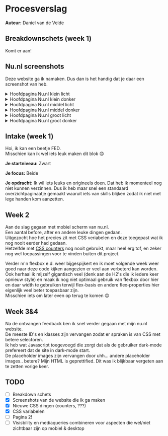 # Procesverslag

**Auteur:** Daniel van de Velde

## Breakdownschets (week 1)

Komt er aan!

## Nu.nl screenshots
Deze website ga ik namaken. Dus dan is het handig dat je daar een screenshot van heb.

<details>
<summary> Hoofdpagina Nu.nl klein licht </summary>

Screenshot 24 februari 2021 Nu.nl klein licht   
<kbd>
![alt text](https://raw.githubusercontent.com/DanielvandeVelde/FED/main/readme%20images/Nu.nl%20klein.jpg "Nu.nl klein licht")
</kbd>
</details>

<details>
<summary> Hoofdpagina Nu.nl klein donker </summary>

Screenshot 24 februari 2021 Nu.nl klein donker   
<kbd>
![alt text](https://raw.githubusercontent.com/DanielvandeVelde/FED/main/readme%20images/Nu.nl%20klein%20dark.jpg "Nu.nl klein donker")
</kbd>
</details>

<details>
<summary> Hoofdpagina Nu.nl middel licht </summary>

Screenshot 24 februari 2021 Nu.nl middel licht   
<kbd>
![alt text](https://raw.githubusercontent.com/DanielvandeVelde/FED/main/readme%20images/Nu.nl%20middel.jpg "Nu.nl middel licht")
</kbd>
</details>

<details>
<summary> Hoofdpagina Nu.nl middel donker </summary>

Screenshot 24 februari 2021 Nu.nl middel donker   
<kbd>
![alt text](https://raw.githubusercontent.com/DanielvandeVelde/FED/main/readme%20images/Nu.nl%20middel%20dark.jpg "Nu.nl middel donker")
</kbd>
</details>

<details>
<summary> Hoofdpagina Nu.nl groot licht </summary>

Screenshot 24 februari 2021 Nu.nl groot licht   
<kbd>
![alt text](https://raw.githubusercontent.com/DanielvandeVelde/FED/main/readme%20images/Nu.nl%20groot.jpg "Nu.nl groot licht")
</kbd>
</details>

<details>
<summary> Hoofdpagina Nu.nl groot donker </summary>

Screenshot 24 februari 2021 Nu.nl groot donker   
<kbd>
![alt text](https://raw.githubusercontent.com/DanielvandeVelde/FED/main/readme%20images/Nu.nl%20groot%20dark.jpg "Nu.nl groot donker")
</kbd>
</details>

## Intake (week 1)

Hoi, ik kan een beetje FED.  
Misschien kan ik wel iets leuk maken dit blok 😊

**Je startniveau:** Zwart

**Je focus:** Beide

**Je opdracht:** Ik wil iets leuks en origineels doen. Dat heb ik momenteel nog niet kunnen verzinnen. Dus ik heb maar snel een standaard overzichtpaginaatje gemaakt waaruit iets van skills blijken zodat ik niet met lege handen kom aanzetten.

## Week 2

Aan de slag gegaan met mobiel scherm van nu.nl.   
Een aantal before, after en andere leuke dingen gedaan.   
Uitgezocht hoe het precies zit met CSS veriabelen en deze toegepast wat ik nog nooit eerder had gedaan.   
Hetzelfde met [CSS counters](https://developer.mozilla.org/en-US/docs/Web/CSS/CSS_Lists_and_Counters/Using_CSS_counters) nog nooit gebruikt, maar heel erg tof, en zeker nog wel toepassingen voor te vinden buiten dit project. 

Verder m'n flexbox e.d. weer bijgespijkert en ik moet volgende week weer goed naar deze code kijken aangezien er veel aan verbeterd kan worden.  
Ook herhaal ik mijzelf gigantisch veel (denk aan de H2's die ik iedere keer opnieuw style) en maak ik nog niet optimaal gebruik van flexbox door hier en daar width te gebruiken terwijl flex-basis en andere flex-properties hier eigenlijk veel beter toepasbaar zijn.  
Misschien iets om later even op terug te komen 😊

## Week 3&4

Na de ontvangen feedback ben ik snel verder gegaan met mijn nu.nl website.   
De meeste ID's en klasses zijn vervangen zodat er spraken is van CSS met betere selectoren.  
Ik heb wat Javascript toegevoegd die zorgt dat als de gebruiker dark-mode prefereert dat de site in dark-mode start.  
De placeholder images zijn vervangen door uhh... andere placeholder images.. betere?
Mijn HTML is geprettified. Dit was ik blijkbaar vergeten aan te zetten vorige keer.   

## TODO

- [ ] Breakdown schets
- [x] Screenshots van de website die ik ga maken
- [x] Nieuwe CSS dingen (counters, ???)
- [x] CSS variabelen
- [ ] Pagina 2!
- [ ] Visisbility en mediaqueries combineren voor aspecten die wel/niet zichtbaar zijn op mobiel & desktop
